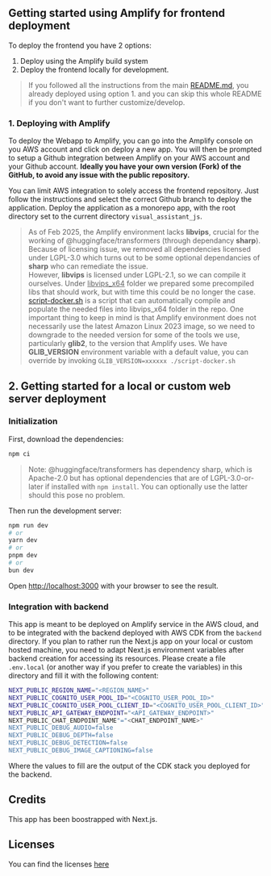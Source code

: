 ## Getting started using Amplify for frontend deployment

To deploy the frontend you have 2 options: 

1. Deploy using the Amplify build system 
2. Deploy the frontend locally for development.

> If you followed all the instructions from the main [README.md](../README.md), you already deployed using option 1. and you can skip this whole README if you don't want to further customize/develop.


### 1. Deploying with Amplify

To deploy the Webapp to Amplify, you can go into the Amplify console on you AWS account and click on deploy a new app. You will then be prompted to setup a Github integration between Amplify on your AWS account and your Github account. **Ideally you have your own version (Fork) of the GitHub, to avoid any issue with the public repository.**

You can limit AWS integration to solely access the frontend repository. Just follow the instructions and select the correct Github branch to deploy the application. Deploy the application as a monorepo app, with the root directory set to the current directory `visual_assistant_js`.

> As of Feb 2025, the Amplify environment lacks **libvips**, crucial for the working of @huggingface/transformers (through dependancy **sharp**). Because of licensing issue, we removed all dependencies licensed under LGPL-3.0
which turns out to be some optional dependancies of **sharp** who can remediate the issue.  
However, **libvips** is licensed under LGPL-2.1, so we can compile it ourselves. Under <u>libvips_x64</u> folder we prepared some precompiled libs that should work, but with time this could be no longer the case.  
[script-docker.sh](./script-docker.sh) is a script that can automatically compile and populate the needed files into libvips_x64 folder in the repo. One important thing to keep in mind is that Amplify environment does not necessarily use the latest Amazon Linux 2023 image, so we need to downgrade to the needed version for some of the tools we use, particularly **glib2**, to the version that Amplify uses. We have **GLIB_VERSION** environment variable with a default value, you can override by invoking `GLIB_VERSION=xxxxxx ./script-docker.sh` 


## 2. Getting started for a local or custom web server deployment

### Initialization

First, download the dependencies:

```bash
npm ci
```
> Note: @huggingface/transformers has dependency sharp, which is Apache-2.0 but has optional dependencies that are of LGPL-3.0-or-later if installed with `npm install`. You can optionally use the latter should this pose no problem.

Then run the development server:

```bash
npm run dev
# or
yarn dev
# or
pnpm dev
# or
bun dev
```

Open [http://localhost:3000](http://localhost:3000) with your browser to see the result.

### Integration with backend

This app is meant to be deployed on Amplify service in the AWS cloud, and to be integrated with the backend deployed with AWS CDK from the `backend` directory. If you plan to rather run the Next.js app on your local or custom hosted machine, you need to adapt Next.js environment variables after backend creation for accessing its resources. Please create a file `.env.local` (or another way if you prefer to create the variables) in this directory and fill it with the following content: 

```bash
NEXT_PUBLIC_REGION_NAME="<REGION_NAME>"
NEXT_PUBLIC_COGNITO_USER_POOL_ID="<COGNITO_USER_POOL_ID>"
NEXT_PUBLIC_COGNITO_USER_POOL_CLIENT_ID="<COGNITO_USER_POOL_CLIENT_ID>"
NEXT_PUBLIC_API_GATEWAY_ENDPOINT="<API_GATEWAY_ENDPOINT>"
NEXT_PUBLIC_CHAT_ENDPOINT_NAME"="<CHAT_ENDPOINT_NAME>"
NEXT_PUBLIC_DEBUG_AUDIO=false
NEXT_PUBLIC_DEBUG_DEPTH=false
NEXT_PUBLIC_DEBUG_DETECTION=false
NEXT_PUBLIC_DEBUG_IMAGE_CAPTIONING=false
```

Where the values to fill are the output of the CDK stack you deployed for the backend.


## Credits

This app has been boostrapped with Next.js.

## Licenses

You can find the licenses [here](./package-lock.json)
